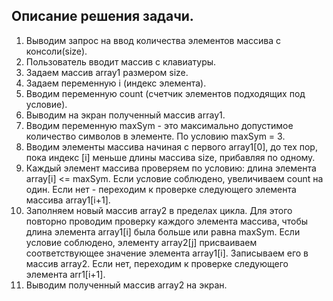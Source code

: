 ## Описание решения задачи. 

1. Выводим запрос на ввод количества элементов массива с консоли(size).
2. Пользователь вводит массив с клавиатуры.
3. Задаем массив array1 размером size.
4. Задаем переменную i (индекс элемента).
5. Вводим переменную count (счетчик элементов подходящих под условие).
6. Выводим на экран полученный массив array1.
7. Вводим переменную maxSym - это максимально допустимое количество символов в элементе. По условию maxSym = 3.
8. Вводим элементы массива начиная с первого array1[0], до тех пор, пока индекс [i] меньше длины массива size, прибавляя по одному.
9. Каждый элемент массива проверяем по условию: длина элемента array[i] <= maxSym. Если условие соблюдено, увеличиваем count на один. Если нет - переходим к проверке следующего элемента массива array1[i+1].
10. Заполняем новый массив array2 в пределах цикла. Для этого повторно проводим проверку каждого элемента массива, чтобы длина элемента array1[i] была больше или равна maxSym. Если условие соблюдено, элементу array2[j] присваиваем соответствующее значение элемента array1[i]. Записываем его в массив array2. Если нет, переходим к проверке следующего элемента arr1[i+1].
11. Выводим полученный массив array2 на экран.